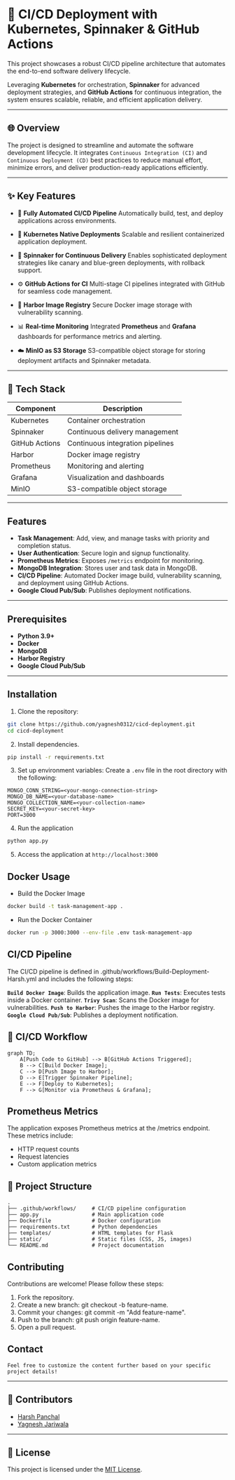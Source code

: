 # 🚀 CI/CD Deployment with Kubernetes, Spinnaker & GitHub Actions

This project showcases a robust CI/CD pipeline architecture that automates the end-to-end software delivery lifecycle.

Leveraging **Kubernetes** for orchestration, **Spinnaker** for advanced deployment strategies, and **GitHub Actions** for continuous integration, the system ensures scalable, reliable, and efficient application delivery.

---

## 🌐 Overview

The project is designed to streamline and automate the software development lifecycle. It integrates `Continuous Integration (CI)` and `Continuous Deployment (CD)` best practices to reduce manual effort, minimize errors, and deliver production-ready applications efficiently.

---

## ✨ Key Features

- 🔄 **Fully Automated CI/CD Pipeline**
  Automatically build, test, and deploy applications across environments.

- 🧱 **Kubernetes Native Deployments**
  Scalable and resilient containerized application deployment.

- 🚀 **Spinnaker for Continuous Delivery**
  Enables sophisticated deployment strategies like canary and blue-green deployments, with rollback support.

- ⚙️ **GitHub Actions for CI**
  Multi-stage CI pipelines integrated with GitHub for seamless code management.

- 🐳 **Harbor Image Registry**
  Secure Docker image storage with vulnerability scanning.

- 📊 **Real-time Monitoring**
  Integrated **Prometheus** and **Grafana** dashboards for performance metrics and alerting.

- ☁️ **MinIO as S3 Storage**
  S3-compatible object storage for storing deployment artifacts and Spinnaker metadata.

---

## 🔧 Tech Stack

| Component     | Description                        |
|---------------|------------------------------------|
| Kubernetes    | Container orchestration            |
| Spinnaker     | Continuous delivery management     |
| GitHub Actions| Continuous integration pipelines   |
| Harbor        | Docker image registry              |
| Prometheus    | Monitoring and alerting            |
| Grafana       | Visualization and dashboards       |
| MinIO         | S3-compatible object storage       |

---

## Features

- **Task Management**: Add, view, and manage tasks with priority and completion status.
- **User Authentication**: Secure login and signup functionality.
- **Prometheus Metrics**: Exposes `/metrics` endpoint for monitoring.
- **MongoDB Integration**: Stores user and task data in MongoDB.
- **CI/CD Pipeline**: Automated Docker image build, vulnerability scanning, and deployment using GitHub Actions.
- **Google Cloud Pub/Sub**: Publishes deployment notifications.

---

## Prerequisites

- **Python 3.9+**
- **Docker**
- **MongoDB**
- **Harbor Registry**
- **Google Cloud Pub/Sub**

---

## Installation

1. Clone the repository:

```bash
git clone https://github.com/yagnesh0312/cicd-deployment.git
cd cicd-deployment
```

2. Install dependencies.

```bash
pip install -r requirements.txt
```

3. Set up environment variables: Create a `.env` file in the root directory with the following:

```text
MONGO_CONN_STRING=<your-mongo-connection-string>
MONGO_DB_NAME=<your-database-name>
MONGO_COLLECTION_NAME=<your-collection-name>
SECRET_KEY=<your-secret-key>
PORT=3000
```

4. Run the application

```bash
python app.py
```

5. Access the application at `http://localhost:3000`

## Docker Usage

- Build the Docker Image

```bash
docker build -t task-management-app .
```

- Run the Docker Container

```bash
docker run -p 3000:3000 --env-file .env task-management-app
```

## CI/CD Pipeline

The CI/CD pipeline is defined in .github/workflows/Build-Deployment-Harsh.yml and includes the following steps:

**`Build Docker Image`**: Builds the application image.
**`Run Tests`**: Executes tests inside a Docker container.
**`Trivy Scan`**: Scans the Docker image for vulnerabilities.
**`Push to Harbor`**: Pushes the image to the Harbor registry.
**`Google Cloud Pub/Sub`**: Publishes a deployment notification.

## 🔁 CI/CD Workflow

```mermaid
graph TD;
    A[Push Code to GitHub] --> B[GitHub Actions Triggered];
    B --> C[Build Docker Image];
    C --> D[Push Image to Harbor];
    D --> E[Trigger Spinnaker Pipeline];
    E --> F[Deploy to Kubernetes];
    F --> G[Monitor via Prometheus & Grafana];
```

## Prometheus Metrics

The application exposes Prometheus metrics at the /metrics endpoint. These metrics include:

- HTTP request counts
- Request latencies
- Custom application metrics

## 📁 Project Structure

```text
.
├── .github/workflows/     # CI/CD pipeline configuration
├── app.py                 # Main application code
├── Dockerfile             # Docker configuration
├── requirements.txt       # Python dependencies
├── templates/             # HTML templates for Flask
├── static/                # Static files (CSS, JS, images)
└── README.md              # Project documentation
```

## Contributing

Contributions are welcome! Please follow these steps:

1. Fork the repository.
2. Create a new branch: git checkout -b feature-name.
3. Commit your changes: git commit -m "Add feature-name".
4. Push to the branch: git push origin feature-name.
5. Open a pull request.

## Contact

```text
Feel free to customize the content further based on your specific project details!
```

---

## 🤝 Contributors

- [Harsh Panchal](https://github.com/HarshPanchal18)
- [Yagnesh Jariwala](https://github.com/yagnesh0312)

---

## 📄 License

This project is licensed under the [MIT License](LICENSE).
